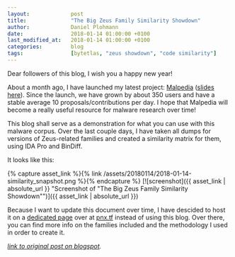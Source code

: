 ```yaml
---
layout:             post
title:              "The Big Zeus Family Similarity Showdown"
author:             Daniel Plohmann
date:               2018-01-14 01:00:00 +0100
last_modified_at:   2018-01-14 01:00:00 +0100
categories:         blog
tags:               [bytetlas, "zeus showdown", "code similarity"]
---
```


Dear followers of this blog, I wish you a happy new year!

About a month ago, I have launched my latest project: [Malpedia][malpedia] ([slides here][malpedia slides]).
Since the launch, we have grown by about 350 users and have a stable average 10 proposals/contributions per day. I hope that Malpedia will become a really useful resource for malware research over time!

This blog shall serve as a demonstration for what you can use with this malware corpus.
Over the last couple days, I have taken all dumps for versions of Zeus-related families and created a similarity matrix for them, using IDA Pro and BinDiff.

It looks like this:

{% capture asset_link %}{% link /assets/20180114/2018-01-14-similarity_snapshot.png %}{% endcapture %}
[![screenshot]({{ asset_link | absolute_url }} "Screenshot of "The Big Zeus Family Similarity Showdown"")]({{ asset_link | absolute_url }})

Because I want to update this document over time, I have descided to host it on a [dedicated page][pnx tf static link] over at [pnx.tf][pnx tf] instead of using this blog. 
Over there, you can find more info on the families included and the methodology I used in order to create it.



*[link to original post on blogspot][blogspot post].*

[pnx tf]: http://pnx.tf/slides/zeus_similarity_showdown.html
[pnx tf static link]: http://pnx.tf/slides/zeus_similarity_showdown.html
[malpedia slides]: https://www.botconf.eu/wp-content/uploads/2017/12/2017-DanielPlohmann-Malpedia.pdf
[malpedia]: https://malpedia.caad.fkie.fraunhofer.de/

[blogspot post]:http://byte-atlas.blogspot.com/2018/01/zeus-similarity-showdown.html
